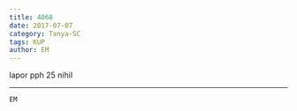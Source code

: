 ```yaml
---
title: 4068
date: 2017-07-07
category: Tanya-SC
tags: KUP
author: EM
---
```


lapor pph 25 nihil

---



`EM`

